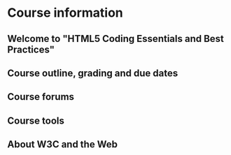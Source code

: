 # Course information

## Welcome to "HTML5 Coding Essentials and Best Practices"






## Course outline, grading and due dates






## Course forums






## Course tools






## About W3C and the Web






